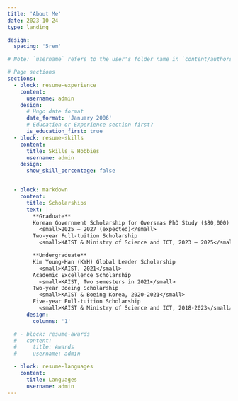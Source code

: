 ```yaml
---
title: 'About Me'
date: 2023-10-24
type: landing

design:
  spacing: '5rem'

# Note: `username` refers to the user's folder name in `content/authors/`

# Page sections
sections:
  - block: resume-experience
    content:
      username: admin
    design:
      # Hugo date format
      date_format: 'January 2006'
      # Education or Experience section first?
      is_education_first: true
  - block: resume-skills
    content:
      title: Skills & Hobbies
      username: admin
    design:
      show_skill_percentage: false


  - block: markdown
    content:
      title: Scholarships
      text: |-
        **Graduate**
        Korean Government Scholarship for Overseas PhD Study ($80,000)
          <small>2025 – 2027 (expected)</small>
        Two-year Full-tuition Scholarship 
          <small>KAIST & Ministry of Science and ICT, 2023 – 2025</small>

        **Undergraduate**
        Kim Young-Han (KYH) Global Leader Scholarship
          <small>KAIST, 2021</small>
        Academic Excellence Scholarship
          <small>KAIST, Two semesters in 2021</small>
        Two-year Boeing Scholarship
          <small>KAIST & Boeing Korea, 2020-2021</small>
        Five-year Full-tuition Scholarship
          <small>KAIST & Ministry of Science and ICT, 2018-2023</small>
      design:
        columns: '1'

  # - block: resume-awards
  #   content:
  #     title: Awards
  #     username: admin

  - block: resume-languages
    content:
      title: Languages
      username: admin
---
```

